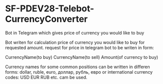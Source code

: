 # SF-PDEV28-Telebot-CurrencyConverter
Bot in Telegram which gives price of currency you would like to buy

Bot writen for calculation price of currency you would like to buy for requested amount.
request for price in telegram bot to be writen in form:

CurrencyName(to buy) CurrencyName(to sell) Amount(of currency to buy)

Currency names for some common positions can be written in differen forms:
dollar, ruble, euro, доллар, рубль, евро
or
international currency codes: USD EUR RUB etc. cam be used.
